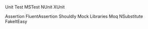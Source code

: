 Unit Test
  MSTest
  NUnit
  XUnit

Assertion
  FluentAssertion
  Shouldly
Mock Libraries
  Moq
  NSubstitute
  FakeItEasy


